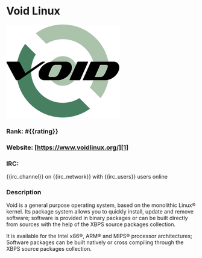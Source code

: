 Void Linux
===========
[![Void Linux](/images/voidlinux.png)][1]

### Rank: #{{rating}}

### Website: [https://www.voidlinux.org/][1]

### IRC:
{{irc_channel}} on {{irc_network}} with {{irc_users}} users online

### Description
Void is a general purpose operating system, based on the monolithic Linux® kernel. Its package system allows you to quickly install, update and remove software; software is provided in binary packages or can be built directly from sources with the help of the XBPS source packages collection.

It is available for the Intel x86®, ARM® and MIPS® processor architectures; Software packages can be built natively or cross compiling through the XBPS source packages collection.

[1]: https://www.voidlinux.org/ "Void Linux"
